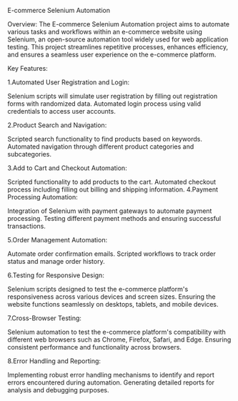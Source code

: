  E-commerce Selenium Automation

Overview:
The E-commerce Selenium Automation project aims to automate various tasks and workflows within an e-commerce website using Selenium, an open-source automation tool widely used for web application testing. This project streamlines repetitive processes, enhances efficiency, and ensures a seamless user experience on the e-commerce platform.

Key Features:

1.Automated User Registration and Login:

Selenium scripts will simulate user registration by filling out registration forms with randomized data.
Automated login process using valid credentials to access user accounts.

2.Product Search and Navigation:

Scripted search functionality to find products based on keywords.
Automated navigation through different product categories and subcategories.

3.Add to Cart and Checkout Automation:

Scripted functionality to add products to the cart.
Automated checkout process including filling out billing and shipping information.
4.Payment Processing Automation:

Integration of Selenium with payment gateways to automate payment processing.
Testing different payment methods and ensuring successful transactions.

5.Order Management Automation:

Automate order confirmation emails.
Scripted workflows to track order status and manage order history.

6.Testing for Responsive Design:

Selenium scripts designed to test the e-commerce platform's responsiveness across various devices and screen sizes.
Ensuring the website functions seamlessly on desktops, tablets, and mobile devices.

7.Cross-Browser Testing:

Selenium automation to test the e-commerce platform's compatibility with different web browsers such as Chrome, Firefox, Safari, and Edge.
Ensuring consistent performance and functionality across browsers.

8.Error Handling and Reporting:

Implementing robust error handling mechanisms to identify and report errors encountered during automation.
Generating detailed reports for analysis and debugging purposes.
